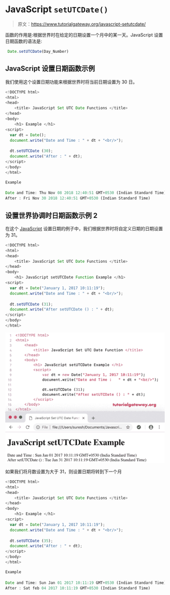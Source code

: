 # JavaScript `setUTCDate()`

> 原文：<https://www.tutorialgateway.org/javascript-setutcdate/>

函数的作用是:根据世界时在给定的日期设置一个月中的某一天。JavaScript 设置日期函数的语法是:

```js
 Date.setUTCDate(Day_Number)
```

## JavaScript 设置日期函数示例

我们使用这个设置日期功能来根据世界时将当前日期设置为 30 日。

```js
<!DOCTYPE html>
<html>
<head>
    <title> JavaScript Set UTC Date Functions </title>
</head>
<body>
    <h1> Example </h1>
<script>
  var dt = Date();  
  document.write("Date and Time : " + dt + "<br/>");

  dt.setUTCDate (30);
  document.write("After : " + dt);
</script>
</body>
</html>
```

```js
Example

Date and Time: Thu Nov 08 2018 12:40:51 GMT+0530 (Indian Standard Time)
After : Fri Nov 30 2018 12:40:51 GMT+0530 (Indian Standard Time)
```

## 设置世界协调时日期函数示例 2

在这个 [JavaScript](https://www.tutorialgateway.org/javascript/) 设置日期的例子中，我们根据世界时将自定义日期的日期设置为 31。

```js
<!DOCTYPE html>
<html>
<head>
    <title> JavaScript Set UTC Date Functions </title>
</head>
<body>
    <h1> JavaScript setUTCDate Function Example </h1>
<script>
  var dt = Date("January 1, 2017 10:11:19");
  document.write("Date and Time : " + dt + "<br/>");

  dt.setUTCDate (31);
  document.write("After setUTCDate () : " + dt);
</script>
</body>
</html>
```

![JavaScript SetUTCDate Function 2](img/9a6d44fe7932ac118de111f475e3befb.png)

如果我们将月数设置为大于 31，则设置日期将转到下一个月

```js
<!DOCTYPE html>
<html>
<head>
    <title> JavaScript Set UTC Date Functions </title>
</head>
<body>
    <h1> Example </h1>
<script>
  var dt = Date("January 1, 2017 10:11:19");
  document.write("Date and Time : " + dt + "<br/>");

  dt.setUTCDate (35);
  document.write("After : " + dt);
</script>
</body>
</html>
```

```js
Example

Date and Time: Sun Jan 01 2017 10:11:19 GMT+0530 (Indian Standard Time)
After : Sat feb 04 2017 10:11:19 GMT+0530 (Indian Standard Time)
```